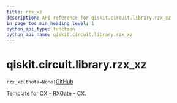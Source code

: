 ```yaml
---
title: rzx_xz
description: API reference for qiskit.circuit.library.rzx_xz
in_page_toc_min_heading_level: 1
python_api_type: function
python_api_name: qiskit.circuit.library.rzx_xz
---
```


# qiskit.circuit.library.rzx\_xz

<span id="qiskit.circuit.library.rzx_xz" />

`rzx_xz(theta=None)`[GitHub](https://github.com/qiskit/qiskit/tree/stable/0.41/qiskit/circuit/library/templates/rzx/rzx_xz.py "view source code")

Template for CX - RXGate - CX.

